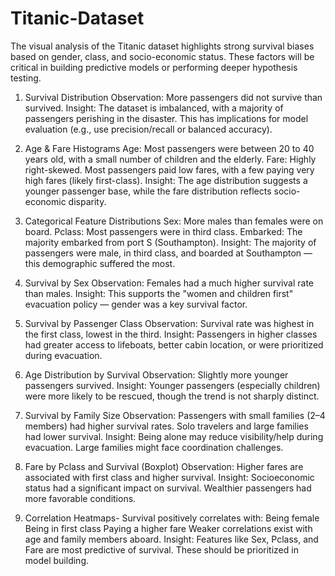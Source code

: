 # Titanic-Dataset

The visual analysis of the Titanic dataset highlights strong survival biases based on gender, class, and socio-economic status. These factors will be critical in building predictive models or performing deeper hypothesis testing.

1. Survival Distribution
Observation: More passengers did not survive than survived.
Insight: The dataset is imbalanced, with a majority of passengers perishing in the disaster. This has implications for model evaluation (e.g., use precision/recall or balanced accuracy).

2. Age & Fare Histograms
Age: Most passengers were between 20 to 40 years old, with a small number of children and the elderly.
Fare: Highly right-skewed. Most passengers paid low fares, with a few paying very high fares (likely first-class).
Insight: The age distribution suggests a younger passenger base, while the fare distribution reflects socio-economic disparity.

4. Categorical Feature Distributions
Sex: More males than females were on board.
Pclass: Most passengers were in third class.
Embarked: The majority embarked from port S (Southampton).
Insight: The majority of passengers were male, in third class, and boarded at Southampton — this demographic suffered the most.

5. Survival by Sex
Observation: Females had a much higher survival rate than males.
Insight: This supports the "women and children first" evacuation policy — gender was a key survival factor.

5. Survival by Passenger Class
Observation: Survival rate was highest in the first class, lowest in the third.
Insight: Passengers in higher classes had greater access to lifeboats, better cabin location, or were prioritized during evacuation.

6. Age Distribution by Survival
Observation: Slightly more younger passengers survived.
Insight: Younger passengers (especially children) were more likely to be rescued, though the trend is not sharply distinct.

7. Survival by Family Size
Observation: Passengers with small families (2–4 members) had higher survival rates. Solo travelers and large families had lower survival.
Insight: Being alone may reduce visibility/help during evacuation. Large families might face coordination challenges.

8. Fare by Pclass and Survival (Boxplot)
Observation: Higher fares are associated with first class and higher survival.
Insight: Socioeconomic status had a significant impact on survival. Wealthier passengers had more favorable conditions.

9. Correlation Heatmaps-
Survival positively correlates with:
Being female
Being in first class
Paying a higher fare
Weaker correlations exist with age and family members aboard.
Insight: Features like Sex, Pclass, and Fare are most predictive of survival. These should be prioritized in model building.
